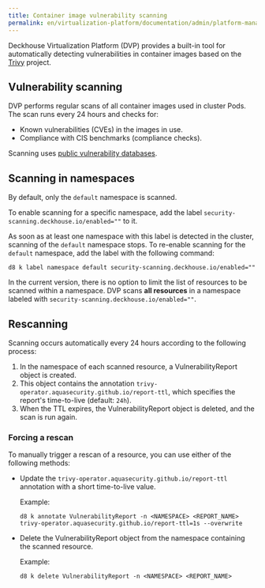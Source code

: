 ```yaml
---
title: Container image vulnerability scanning
permalink: en/virtualization-platform/documentation/admin/platform-management/security/scanning.html
---
```


Deckhouse Virtualization Platform (DVP) provides a built-in tool for automatically detecting vulnerabilities
in container images based on the [Trivy](https://github.com/aquasecurity/trivy) project.

## Vulnerability scanning

DVP performs regular scans of all container images used in cluster Pods.
The scan runs every 24 hours and checks for:

- Known vulnerabilities (CVEs) in the images in use.
- Compliance with CIS benchmarks (compliance checks).

Scanning uses [public vulnerability databases](https://github.com/aquasecurity/trivy-db/tree/main/pkg/vulnsrc).

## Scanning in namespaces

By default, only the `default` namespace is scanned.

To enable scanning for a specific namespace, add the label `security-scanning.deckhouse.io/enabled=""` to it.

As soon as at least one namespace with this label is detected in the cluster, scanning of the `default` namespace stops.
To re-enable scanning for the `default` namespace, add the label with the following command:

```shell
d8 k label namespace default security-scanning.deckhouse.io/enabled=""
```

In the current version, there is no option to limit the list of resources to be scanned within a namespace.
DVP scans **all resources** in a namespace labeled with `security-scanning.deckhouse.io/enabled=""`.

## Rescanning

Scanning occurs automatically every 24 hours according to the following process:

1. In the namespace of each scanned resource, a VulnerabilityReport object is created.
1. This object contains the annotation `trivy-operator.aquasecurity.github.io/report-ttl`,
   which specifies the report's time-to-live (default: `24h`).
1. When the TTL expires, the VulnerabilityReport object is deleted, and the scan is run again.

### Forcing a rescan

To manually trigger a rescan of a resource, you can use either of the following methods:

- Update the `trivy-operator.aquasecurity.github.io/report-ttl` annotation with a short time-to-live value.

  Example:

  ```shell
  d8 k annotate VulnerabilityReport -n <NAMESPACE> <REPORT_NAME> trivy-operator.aquasecurity.github.io/report-ttl=1s --overwrite
  ```

- Delete the VulnerabilityReport object from the namespace containing the scanned resource.

  Example:

  ```shell
  d8 k delete VulnerabilityReport -n <NAMESPACE> <REPORT_NAME>
  ```
